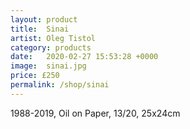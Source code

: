 ```yaml
---
layout: product
title:  Sinai
artist: Oleg Tistol
category: products
date:   2020-02-27 15:53:28 +0000
image:  sinai.jpg
price: £250
permalink: /shop/sinai
---
```

1988-2019, Oil on Paper, 13/20, 25x24cm

